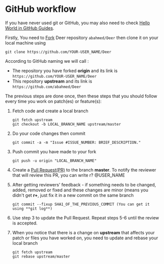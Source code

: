 # GitHub workflow

If you have never used git or GitHub, you may also need to check [Hello World in GitHub Guides](https://guides.github.com/activities/hello-world/).

Firstly, You need to [Fork](https://help.github.com/articles/fork-a-repo/) Deer repository `abahmed/Deer` then clone it on your local machine using

`git clone https://github.com/YOUR-USER_NAME/Deer`

According to GitHub naming we will call :
+ The repository you have forked **origin** and its link is `https://github.com/YOUR-USER_NAME/Deer`
+ This repository **upstream** and its link is `https://github.com/abahmed/Deer`

The previous steps are done once, then these steps that you should follow every time you work on patch(es) or feature(s):


1. Fetch code and create a local branch

    ```
    git fetch upstream
    git checkout -b LOCAL_BRANCH_NAME upstream/master
    ```

2. Do your code changes then commit

    ```
    git commit -a -m "Issue #ISSUE_NUMBER: BRIEF_DESCRIPTION."
    ```

3. Push commit you have made to your fork

    ```
    git push -u origin "LOCAL_BRANCH_NAME"
    ```

4. Create a [Pull Request(PR)](https://help.github.com/articles/using-pull-requests/) to the branch **master**. To notify the reviewer that will review this PR, you can write r? @USER_NAME

5. After getting reviewers' feedback - if something needs to be changed, added, removed or fixed and these changes  are minor (means you didn't get **r+**, just fix it in a new commit on the same branch

    ```
    git commit --fixup SHA1_OF_THE_PREVIOUS_COMMIT (You can get it using **git log**)
    ```

6. Use step 3 to update the Pull Request. Repeat steps 5-6 until the review is accepted.

7. When you notice that there is a change on **upstream** that affects your patch or files you have worked on, you need to update and rebase your local branch

    ```
    git fetch upstream
    git rebase upstream/master
    ```
